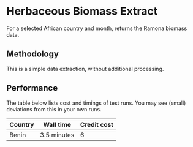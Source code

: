 # Herbaceous Biomass Extract

For a selected African country and month, returns the Ramona biomass data. 

## Methodology

This is a simple data extraction, without additional processing.

## Performance

The table below lists cost and timings of test runs. You may see (small) deviations from this
in your own runs.

| Country | Wall time   | Credit cost |
|---------|-------------|-------------|
| Benin   | 3.5 minutes | 6           |
